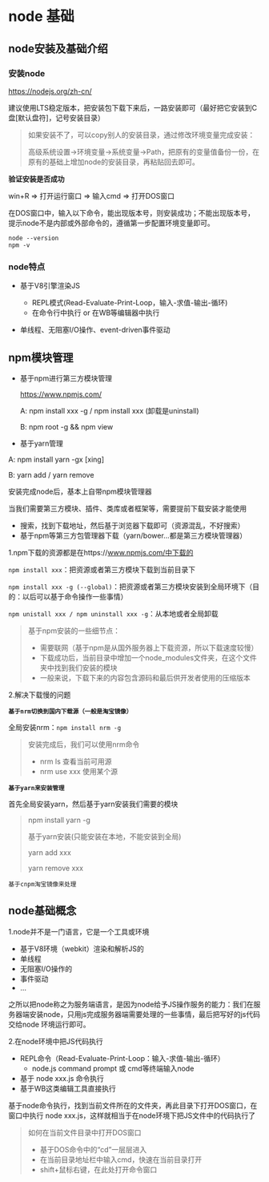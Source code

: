 # node 基础

## node安装及基础介绍

### 安装node

https://nodejs.org/zh-cn/

建议使用LTS稳定版本，把安装包下载下来后，一路安装即可（最好把它安装到C盘[默认盘符]，记号安装目录）

> 如果安装不了，可以copy别人的安装目录，通过修改环境变量完成安装：
>
> 高级系统设置->环境变量->系统变量->Path，把原有的变量值备份一份，在原有的基础上增加node的安装目录，再粘贴回去即可。

**验证安装是否成功**

win+R => 打开运行窗口 => 输入cmd => 打开DOS窗口

在DOS窗口中，输入以下命令，能出现版本号，则安装成功；不能出现版本号，提示node不是内部或外部命令的，遵循第一步配置环境变量即可。

```shell
node --version
npm -v
```

### node特点

- 基于V8引擎渲染JS
  - REPL模式(Read-Evaluate-Print-Loop，输入-求值-输出-循环)
  - 在命令行中执行 or 在WB等编辑器中执行

- 单线程、无阻塞I/O操作、event-driven事件驱动

## npm模块管理

- 基于npm进行第三方模块管理

  https://www.npmjs.com/

  A: npm install xxx -g / npm install xxx (卸载是uninstall)

  B: npm root -g && npm view

- 基于yarn管理

A: npm install yarn -gx [xing]

B: yarn add / yarn remove

安装完成node后，基本上自带npm模块管理器

当我们需要第三方模块、插件、类库或者框架等，需要提前下载安装才能使用

- 搜索，找到下载地址，然后基于浏览器下载即可（资源混乱，不好搜索）
- 基于npm等第三方包管理器下载（yarn/bower...都是第三方模块管理器）

1.npm下载的资源都是在https://www.npmjs.com/中下载的

`npm install xxx`：把资源或者第三方模块下载到当前目录下

`npm install xxx -g (--global)`：把资源或者第三方模块安装到全局环境下（目的：以后可以基于命令操作一些事情）

`npm unistall xxx / npm uninstall xxx -g`：从本地或者全局卸载

> 基于npm安装的一些细节点：
>
> - 需要联网（基于npm是从国外服务器上下载资源，所以下载速度较慢）
> - 下载成功后，当前目录中增加一个node_modules文件夹，在这个文件夹中找到我们安装的模块
> - 一般来说，下载下来的内容包含源码和最后供开发者使用的压缩版本

2.解决下载慢的问题

**`基于nrm切换到国内下载源（一般是淘宝镜像）`**

全局安装nrm：`npm install nrm -g`

>安装完成后，我们可以使用nrm命令
>
>- nrm ls 查看当前可用源
>- nrm use xxx 使用某个源

**`基于yarn来安装管理`**

首先全局安装yarn，然后基于yarn安装我们需要的模块

> npm install yarn -g
>
> 基于yarn安装(只能安装在本地，不能安装到全局)
>
> yarn add xxx
>
> yarn remove xxx

`基于cnpm淘宝镜像来处理`

## node基础概念

1.node并不是一门语言，它是一个工具或环境

- 基于V8环境（webkit）渲染和解析JS的
- 单线程
- 无阻塞I/O操作的
- 事件驱动
- ...

之所以把node称之为服务端语言，是因为node给予JS操作服务的能力：我们在服务器端安装node，只用js完成服务器端需要处理的一些事情，最后把写好的js代码交给node 环境运行即可。

2.在node环境中把JS代码执行

- REPL命令（Read-Evaluate-Print-Loop：输入-求值-输出-循环）
  - node.js command prompt 或 cmd等终端输入node
- 基于 node xxx.js 命令执行
- 基于WB这类编辑工具直接执行

基于node命令执行，找到当前文件所在的文件夹，再此目录下打开DOS窗口，在窗口中执行 node xxx.js，这样就相当于在node环境下把JS文件中的代码执行了

> 如何在当前文件目录中打开DOS窗口
>
> - 基于DOS命令中的“cd”一层层进入
> - 在当前目录地址栏中输入cmd，快速在当前目录打开
> - shift+鼠标右键，在此处打开命令窗口